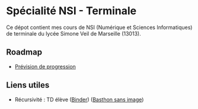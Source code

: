 # Spécialité NSI - Terminale

Ce dépot contient mes cours de NSI (Numérique et Sciences Informatiques) de terminale du lycée Simone Veil de Marseille (13013).

## Roadmap

* [Prévision de progression](./roadmap/progression.md)

## Liens utiles

* Récursivité : TD élève ([Binder](http://pa.dilla.fr/U)) ([Basthon sans image](http://pa.dilla.fr/Y))
